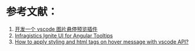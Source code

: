 # 参考文献：

1. [开发一个 vscode 图片悬停预览插件](https://blog.csdn.net/weixin_40203158/article/details/117650153)
2. [Infragistics Ignite UI for Angular Tooltips](https://marketplace.visualstudio.com/items?itemName=Infragistics.igniteui-angular-tooltips&ssr=false#overview)
3. [How to apply styling and html tags on hover message with vscode API?](https://stackoverflow.com/questions/67749752/how-to-apply-styling-and-html-tags-on-hover-message-with-vscode-api)

